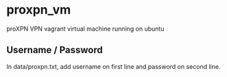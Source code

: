 # proxpn_vm

proXPN VPN vagrant virtual machine running on ubuntu

## Username / Password

In data/proxpn.txt, add username on first line and password on second line.
